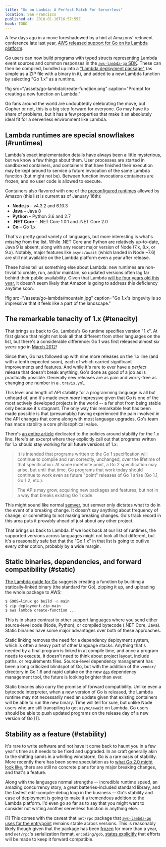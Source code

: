 ```yaml
---
title: "Go on Lambda: A Perfect Match For Serverless"
location: San Francisco
published_at: 2018-01-16T16:57:55Z
hook: TODO
---
```


A few days ago in a move foreshadowed by a hint at Amazons'
re:Invent conference late last year, [AWS released support
for Go on its Lambda platform][announce].

Go users can now build programs with typed structs
representing Lambda event sources and common responses in
the [`aws-lambda-go` SDK][sdk]. These can then be compiled,
bundled up into a ["Lambda deployment package"][package]
(as simple as a ZIP file with a binary in it), and added to
a new Lambda function by selecting "Go 1.x" as a runtime.

!fig src="/assets/go-lambda/create-function.png" caption="Prompt for creating a new function on Lambda."

Go fans around the world are undoubtedly celebrating the
move, but Gopher or not, this is a big step forward for
everyone. Go may have its share of problems, but it has a
few properties that make it an absolutely ideal fit for a
serverless environment like Lambda.

## Lambda runtimes are special snowflakes (#runtimes)

Lambda's exact implementation details have always been a
little mysterious, but we know a few things about them.
User processes are started in sandboxed containers, and
containers that have finished their execution may be kept
around to service a future invocation of the same Lambda
function (but might not be). Between function invocations
containers are frozen, and no user code is allowed to
execute.

Containers also flavored with one of the [preconfigured
runtimes][runtimes] allowed by Amazon (this list is current
as of January 16th):

* **Node.js** – v4.3.2 and 6.10.3
* **Java** – Java 8
* **Python** – Python 3.6 and 2.7
* **.NET Core** – .NET Core 1.0.1 and .NET Core 2.0
* **Go** – Go 1.x

That's a pretty good variety of languages, but more
interesting is what's *missing* from the list. While .NET
Core and Python are relatively up-to-date, Java 9 is
absent, along with any recent major version of Node (7.x,
8.x, or 9.x). Notably, major features like `async/await`
(which landed in Node ~7.6) are still not available on
the Lambda platform even a year after release.

These holes tell us something else about Lambda: new
runtimes are non-trivial to create, run, and/or maintain,
so updated versions often lag far behind their public
availability. Given that Lambda [will be four years old
this year][history], it doesn't seem likely that Amazon is
going to address this deficiency anytime soon.

!fig src="/assets/go-lambda/mountain.jpg" caption="Go 1.x's longevity is so impressive that it feels like a part of the landscape."

## The remarkable tenacity of 1.x (#tenacity)

That brings us back to Go. Lambda's Go runtime specifies
version "1.x". At first glance that might not look all that
different from other languages on the list, but there's a
considerable difference: Go 1 was first released almost
_six years ago_ in [March 2012][releases]!

Since then, Go has followed up with nine more releases on
the 1.x line (and with a tenth expected soon), each of
which carried significant improvements and features. And
while it's rare to ever have a _perfect_ release that
doesn't break anything, Go's done as good of a job as is
practically possible. Generally new releases are as pain
and worry-free as changing one number in a `.travis.yml`.

This level and length of API stability for a programming
language is all but unheard of, and it's made even *more*
impressive given that Go is one of the most actively
developed projects in the world -- a far shot from being
stable only because it's stagnant. The only way this
remarkable feat has been made possible is that (presumably)
having experienced the pain involved in the API changes
that come along with most language upgrades, Go's team has
made stability a core philosophical value.

There's [an entire article][go1] dedicated to the policies
around stability for the 1.x line. Here's an excerpt where
they explicitly call out that programs written for 1.x
should stay working for all future versions of 1.x:

> It is intended that programs written to the Go 1
> specification will continue to compile and run correctly,
> unchanged, over the lifetime of that specification. At
> some indefinite point, a Go 2 specification may arise,
> but until that time, Go programs that work today should
> continue to work even as future "point" releases of Go 1
> arise (Go 1.1, Go 1.2, etc.).
>
> The APIs may grow, acquiring new packages and features,
> but not in a way that breaks existing Go 1 code.

This might sound like normal [semver][semver], but semver
only dictates what to do in the event of a breaking change.
It doesn't say anything about frequency of change, or
committing to not making breaking changes. Go's track
record in this area puts it provably ahead of just about
any other project.

That brings us back to Lambda. If we look back at our list
of runtimes, the supported versions across languages might
not look all that different, but it's a reasonably safe bet
that the "Go 1.x" in that list is going to outlive every
other option, probably by a wide margin.

## Static binaries, dependencies, and forward compatibility (#static)

[The Lambda guide for Go][guide] suggests creating a
function by building a statically-linked binary (the
standard for Go), zipping it up, and uploading the whole
package to AWS:

``` sh
$ GOOS=linux go build -o main
$ zip deployment.zip main
$ aws lambda create-function ...
```

This is in sharp contrast to other support languages where
you send either source-level code (Node, Python), or
compiled bytecode (.NET Core, Java). Static binaries have
some major advantages over both of these approaches.

Static linking removes the need for a dependency deployment
system, which is often a heavy part of other language
stacks. Anything that's needed by a final program is linked
in at compile time, and once a program needs to execute, it
doesn't need to think about project layout, include paths,
or requirements files. Source-level dependency management
has been a long criticized blindspot of Go, but with the
addition of the `vendor/` directory in Go 1.6 and rapid
uptake on the new [`dep`][dep] dependency management tool,
the future is looking brighter than ever.

Static binaries also carry the promise of forward
compatibility. Unlike even a bytecode interpreter, when a
new version of Go is released, the Lambda runtime may not
necessarily need an update given that existing containers
will be able to run the new binary. Time will tell for
sure, but unlike Node users who are still transpiling to
get `async/await` on Lambda, Go users should be able to
push updated programs on the release day of a new version
of Go [1].

## Stability as a feature (#stability)

It's rare to write software and not have it come back to
haunt you in a few year's time as it needs to be fixed and
upgraded. In an craft generally akin to the shifting sands
in a whirling windstorm, Go is a rare oasis of stability.
More recently there has been some speculation as to [what
Go 2.0 might look like][go2], there are still no concrete
plans for any major breaking changes, and that's a feature.

Along with the languages normal strengths -- incredible
runtime speed, an amazing concurrency story, a great
batteries-included standard library, and the fastest
edit-compile-debug loop in the business -- Go's stability
and ease of deployment is going to make it a tremendous
addition to the Lambda platform. I'd even go so far as to
say that you might want to consider not writing another
serverless function in anything else.

[1] This comes with the caveat that `net/rpc` package that
[`aws-lambda-go` uses for the entrypoint][entrypoint]
remains stable across versions. This is reasonably likely
though given that the package has been [frozen][frozen] for
more than a year, and `net/rpc`'s serialization format,
`encoding/gob`, [states explicitly][gob] that efforts will
be made to keep it forward compatible.

[announce]: https://aws.amazon.com/blogs/compute/announcing-go-support-for-aws-lambda/
[dep]: https://github.com/golang/dep
[entrypoint]: https://github.com/aws/aws-lambda-go/blob/master/lambda/entry.go
[frozen]: https://go-review.googlesource.com/c/go/+/32112
[go1]: https://golang.org/doc/go1compat
[go2]: https://blog.golang.org/toward-go2
[gob]: https://golang.org/pkg/encoding/gob/
[guide]: https://aws.amazon.com/blogs/compute/announcing-go-support-for-aws-lambda/
[history]: https://docs.aws.amazon.com/lambda/latest/dg/history.html
[package]: https://docs.aws.amazon.com/lambda/latest/dg/lambda-go-how-to-create-deployment-package.html
[releases]: https://golang.org/doc/devel/release.html#go1
[runtimes]: https://docs.aws.amazon.com/lambda/latest/dg/current-supported-versions.html
[semver]: https://semver.org/
[sdk]: https://github.com/aws/aws-lambda-go
